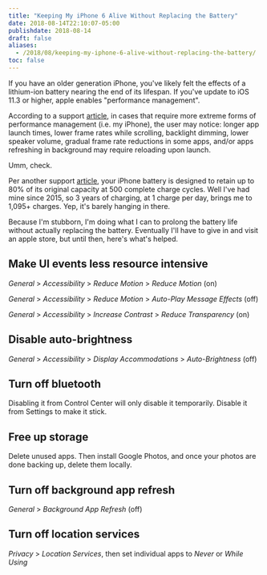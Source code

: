 ```yaml
---
title: "Keeping My iPhone 6 Alive Without Replacing the Battery"
date: 2018-08-14T22:10:07-05:00
publishdate: 2018-08-14
draft: false
aliases:
  - /2018/08/keeping-my-iphone-6-alive-without-replacing-the-battery/
toc: false
---
```


If you have an older generation iPhone, you've likely felt the effects of a lithium-ion battery nearing the end of its lifespan. If you've update to iOS 11.3 or higher, apple enables "performance management". 

According to a support [article](https://support.apple.com/en-us/HT208387), in cases that require more extreme forms of performance management (i.e. my iPhone), the user may notice: longer app launch times, lower frame rates while scrolling, backlight dimming, lower speaker volume, gradual frame rate reductions in some apps, and/or apps refreshing in background may require reloading upon launch. 

Umm, check.

Per another support [article](https://www.apple.com/batteries/service-and-recycling/), your iPhone battery is designed to retain up to 80% of its original capacity at 500 complete charge cycles. Well I've had mine since 2015, so 3 years of charging, at 1 charge per day, brings me to 1,095+ charges. Yep, it's barely hanging in there. 

Because I'm stubborn, I'm doing what I can to prolong the battery life without actually replacing the battery. Eventually I'll have to give in and visit an apple store, but until then, here's what's helped. 

## Make UI events less resource intensive

_General_ > _Accessibility_ > _Reduce Motion_ > _Reduce Motion_ (on)

_General_ > _Accessibility_ > _Reduce Motion_ > _Auto-Play Message Effects_ (off)

_General_ > _Accessibility_ > _Increase Contrast_ > _Reduce Transparency_ (on)

## Disable auto-brightness

_General_ > _Accessibility_ > _Display Accommodations_ > _Auto-Brightness_ (off)

## Turn off bluetooth 

Disabling it from Control Center will only disable it temporarily. Disable it from Settings to make it stick. 

## Free up storage 

Delete unused apps. Then install Google Photos, and once your photos are done backing up, delete them locally. 

## Turn off background app refresh 

_General_ > _Background App Refresh_ (off)

## Turn off location services

_Privacy_ > _Location Services_, then set individual apps to _Never_ or _While Using_
